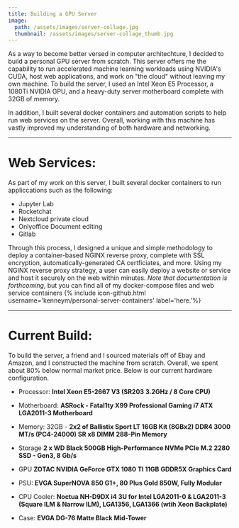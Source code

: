 ```yaml
---
title: Building a GPU Server
image:
  path: /assets/images/server-collage.jpg
  thumbnail: /assets/images/server-collage_thumb.jpg
---
```


As a way to become better versed in computer architechture, I decided to build a personal GPU server from scratch. This server offers me the capability to run accelerated machine learning workloads using NVIDIA's CUDA, host web applications, and work on "the cloud" without leaving my own machine. To build the server, I used an Intel Xeon E5 Processor, a 1080Ti NVIDIA GPU, and a heavy-duty server motherboard complete with 32GB of memory. 

In addition, I built several docker containers and automation scripts to help run web services on the server. Overall, working with this machine has vastly improved my understanding of both hardware and networking.

---

# Web Services:
As part of my work on this server, I built several docker containers to run appliccations such as the following:
* Jupyter Lab
* Rocketchat
* Nextcloud private cloud
* Onlyoffice Document editing
* Gitlab

Through this process, I designed a unique and simple methodology to deploy a container-based NGINX reverse proxy, complete with SSL encryption, automatically-generated CA certficiates, and more. Using my NGINX reverse proxy strategy, a user can easily deploy a website or service and host it securely on the web within minutes. *Note that documentation is forthcoming*, but you can find all of my docker-compose files and web service containers {% include icon-github.html username='kenneym/personal-server-containers' label='here.'%}

---

# Current Build:
To build the server, a friend and I sourced materials off of Ebay and Amazon, and I constructed the machine from scratch. Overall, we spent about 80% below normal market price. Below is our current hardware configuration.

* Processor: **Intel Xeon E5-2667 V3 (SR203 3.2GHz / 8 Core CPU)**
 
* Motherboard: **ASRock - Fatal1ty X99 Professional Gaming i7 ATX LGA2011-3 Motherboard**

* Memory: 32GB - **2x2 of Ballistix Sport LT 16GB Kit (8GBx2) DDR4 3000 MT/s (PC4-24000) SR x8 DIMM 288-Pin Memory**

* Storage **2 x WD Black 500GB High-Performance NVMe PCIe M.2 2280 SSD - Gen3, 8 Gb/s**

* GPU **ZOTAC NVIDIA GeForce GTX 1080 TI 11GB GDDR5X Graphics Card**
 
* PSU: **EVGA SuperNOVA 850 G1+, 80 Plus Gold 850W, Fully Modular** 

* CPU Cooler: **Noctua NH-D9DX i4 3U for Intel LGA2011-0 & LGA2011-3 (Square ILM & Narrow ILM), LGA1356, LGA1366 (wtih Xeon Backplate)**

* Case: **EVGA DG-76 Matte Black Mid-Tower**
